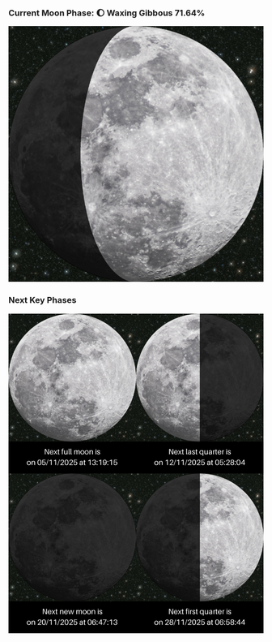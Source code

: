 ### Current Moon Phase: 🌔 Waxing Gibbous 71.64%
![Moon Phase](moonphase.png)
### Next Key Phases
![Gallery](gallery.png)